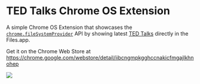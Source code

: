 # TED Talks Chrome OS Extension

A simple Chrome OS Extension that showcases the [`chrome.fileSystemProvider`](https://developer.chrome.com/extensions/fileSystemProvider) API by showing latest [TED Talks](https://www.ted.com/talks) directly in the Files.app.

Get it on the Chrome Web Store at https://chrome.google.com/webstore/detail/iibcngmpkgghccnakicfmgajlkhnohep

<img src="https://raw.githubusercontent.com/beaufortfrancois/ted-talks-chrome-extension/master/screenshot.png">
